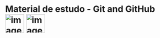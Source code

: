 <h1>
    Material de estudo - Git and GitHub
    <img src="https://cdn.icon-icons.com/icons2/2107/PNG/512/file_type_git_icon_130581.png" alt="imagem com dois arquivos representando uma cópia de arquivos" width="60px" align="center">
    <img src="https://cdn-icons-png.flaticon.com/512/733/733553.png" alt="imagem com dois arquivos representando uma cópia de arquivos" width="60px" align="center">
</h1>



